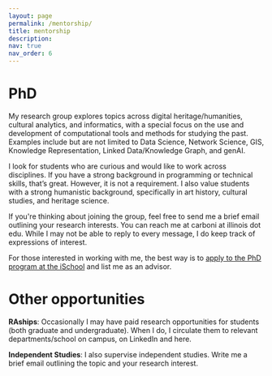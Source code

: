 ```yaml
---
layout: page
permalink: /mentorship/
title: mentorship
description: 
nav: true
nav_order: 6
---
```


# PhD

My research group explores topics across digital heritage/humanities, cultural analytics, and informatics, with a special focus on the use and development of computational tools and methods for studying the past. Examples include but are not limited to Data Science, Network Science, GIS, Knowledge Representation, Linked Data/Knowledge Graph, and genAI. 

I look for students who are curious and would like to work across disciplines. If you have a strong background in programming or technical skills, that’s great. However, it is not a requirement. I also value students with a strong humanistic background, specifically in art history, cultural studies, and heritage science.

If you're thinking about joining the group, feel free to send me a brief email outlining your research interests. You can reach me at carboni at illinois dot edu. While I may not be able to reply to every message, I do keep track of expressions of interest.

For those interested in working with me, the best way is to [apply to the PhD program at the iSchool](https://ischool.illinois.edu/degrees-programs/graduate/phd-information-sciences/apply) and list me as an advisor.
 

# Other opportunities 

**RAships**: Occasionally I may have paid research opportunities for students (both graduate and undergraduate). When I do, I circulate them to relevant departments/school on campus, on LinkedIn and here. 

**Independent Studies**: I also supervise independent studies. Write me a brief email outlining the topic and your research interest.
